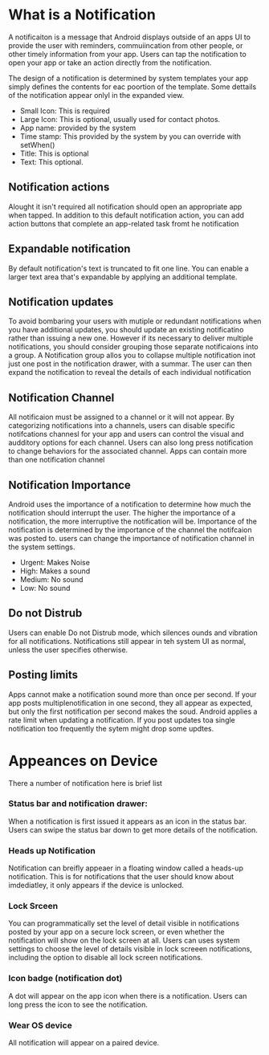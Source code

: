 # What is a Notification  
A notificaiton is a message that Android displays outside of an apps UI to provide the user with reminders, commuiincation from other people, or other timely information from your app. Users can tap the notification to open your app or take an action directly from the notification.

The design of a notification is determined by system templates your app simply defines the contents for eac poortion of the template. Some dettails of the notification appear onlyl in the expanded view. 

- Small Icon: This is required
- Large Icon: This is optional, usually used for contact photos.
- App name: provided by the system
- Time stamp: This provided by the system by you can override with setWhen()
- Title: This is optional
- Text: This optional.

## Notification actions
Alought it isn't required all notification should open an appropriate app when tapped. In addition to this default notification action, you can add action buttons that complete an app-related task fromt he notification 

## Expandable notification
By default notification's text is truncated to fit one line. You can enable a larger text area that's expandable by applying an additional template. 

## Notification updates
To avoid bombaring your users with mutiple or redundant notifications when you have additional updates, you should update an existing notificatino rather than issuing a new one. However if its necessary to deliver multiple notifications, you should consider grouping those separate notificaions into a group. A Notification group allos you to collapse multiple notification inot just one post in the notification drawer, with a summar. The user can then expand the notification to reveal the details of each individual notification

## Notification Channel
All notificaion must be assigned to a channel or it will not appear. By categorizing notifications into a channels, users can disable specific notifcations channesl for your app and users can control the visual and audditory options for each channel. Users can also long press notification to change behaviors for the associated channel. Apps can contain more than one notification channel

## Notification Importance
Android uses the importance of a notification to determine how much the notification should interrupt the user. The higher the importance of a notification, the more interruptive the notification will be. Importance of the notification is determined by the importance of the channel the notifcaion was posted to. users can change the importance of notification channel in the system settings. 

- Urgent: Makes Noise
- High: Makes a sound
- Medium: No sound
- Low: No sound

## Do not Distrub 
Users can enable Do not Distrub mode, which silences ounds and vibration for all notifications. Notifications still appear in teh system UI as normal, unless the user specifies otherwise. 

## Posting limits
Apps cannot make a notification sound more than once per second. If your app posts multiplenotification in one second, they all appear as expected, but only the first notification per second makes the soud. Android applies a rate limit  when updating a notification. If you post updates toa single notification too frequently the sytem might drop some updtes. 

# Appeances on Device
There a number of notification here is brief list

### Status bar and notification drawer: 
When a notification is first issued it appears as an icon in the status bar. Users can swipe the status bar down to get more details of the notification.

### Heads up Notification
Notification can breifly appeaer in a floating window called a heads-up notification. This is for notifications that the user should know about imdediatley, it only appears if the device is unlocked. 

### Lock Srceen 
You can programmatically set the level of detail visible in notifications posted by your app on a secure lock screen, or even whether the notification will show on the lock screen at all. Users can uses system settings to choose the level of details visible in lock screeen notifications, including the option to disable all lock screen notifications. 


### Icon badge (notification dot)
A dot will appear on the app icon when there is a notification. Users can long press the icon to see the notification.

### Wear OS device
All notification will appear on a paired device. 
